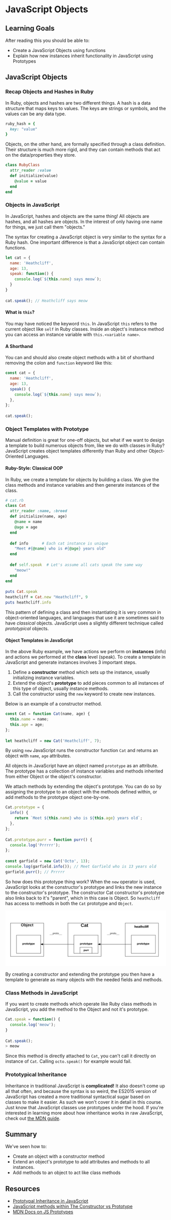 
# JavaScript Objects

## Learning Goals
After reading this you should be able to:
* Create a JavaScript Objects using functions
* Explain how new instances inherit functionality in JavaScript using Prototypes

## JavaScript Objects

### Recap Objects and Hashes in Ruby

In Ruby, objects and hashes are two different things. A hash is a data structure that maps keys to values. The keys are strings or symbols, and the values can be any data type.

```ruby
ruby_hash = {
  key: "value"
}
```

Objects, on the other hand, are formally specified through a class definition. Their structure is much more rigid, and they can contain methods that act on the data/properties they store.

```ruby
class RubyClass
  attr_reader :value
  def initialize(value)
    @value = value
  end
end
```

### Objects in JavaScript

In JavaScript, hashes and objects are the same thing! All objects are hashes, and all hashes are objects. In the interest of only having one name for things, we just call them "objects."

The syntax for creating a JavaScript object is very similar to the syntax for a Ruby hash. One important difference is that a JavaScript object can contain functions.

```javascript
let cat = {
  name: 'Heathcliff',
  age: 13,
  speak: function() {
    console.log(`${this.name} says meow`);
  }
}

cat.speak(); // Heathcliff says meow
```

#### What is `this`?

You may have noticed the keyword `this`.  In JavaScript `this` refers to the current object like `self` in Ruby classes.   Inside an object's instance method you can access an instance variable with `this.<variable name>`.

#### A Shorthand

You can and should also create object methods with a bit of shorthand removing the colon and `function` keyword like this:

```javascript
const cat = {
  name: 'Heathcliff',
  age: 13,
  speak() {
    console.log(`${this.name} says meow`);
  },
};

cat.speak();
```

### Object Templates with Prototype

Manual definition is great for one-off objects, but what if we want to design a template to build numerous objects from, like we do with classes in Ruby?  JavaScript creates object templates differently than Ruby and other Object-Oriented Languages.

#### Ruby-Style:  Classical OOP

In Ruby, we create a template for objects by building a class.  We give the class methods and instance variables and then generate instances of the class.

```ruby
# cat.rb
class Cat
  attr_reader :name, :breed
  def initialize(name, age)
    @name = name
    @age = age
  end

  def info      # Each cat instance is unique
    "Meet #{@name} who is #{@age} years old"
  end

  def self.speak  # Let's assume all cats speak the same way
    "meow!"
  end
end

puts Cat.speak
heathcliff = Cat.new "Heathcliff", 9
puts heathcliff.info
```
This pattern of defining a class and then instantiating it is very common in object-oriented languages, and languages that use it are sometimes said to have _classical_ objects. JavaScript uses a slightly different technique called _prototypical_ objects.

#### Object Templates in JavaScript

In the above Ruby example, we have actions we perform on __instances__ (info) and actions we performed at the __class__ level (speak).  To create a template in JavaScript and generate instances involves 3 important steps.

1. Define a __constructor__ method which sets up the instance, usually initializing instance variables.
1. Extend the object's __prototype__ to add pieces common to all instances of this type of object, usually instance methods.
1. Call the constructor using the `new` keyword to create new instances.

Below is an example of a constructor method.

```javascript
const Cat = function Cat(name, age) {
  this.name = name;
  this.age = age;
};

let heathcliff = new Cat('Heathcliff', 7);
```

By using `new` JavaScript runs the constructor function `Cat` and returns an object with `name`, `age` attributes.

All objects in JavaScript have an object named `prototype` as an attribute.  The prototype has a collection of instance variables and methods inherited from either Object or the object's constructor.

We attach methods by extending the object's prototype.  You can do so by assigning the prototype to an object with the methods defined within, or add methods to the prototype object one-by-one.

```javascript
Cat.prototype = {
  info() {
    return `Meet ${this.name} who is ${this.age} years old`;
  },
};

Cat.prototype.purr = function purr() {
  console.log('Prrrrr');
};

const garfield = new Cat('Octo', 13);
console.log(garfield.info()); // Meet Garfield who is 13 years old
garfield.purr(); // Prrrrr
```

So how does this prototype thing work?  When the `new` operator is used, JavaScript looks at the constructor's prototype and links the new instance to the constructor's prototype.  The constructor Cat constructor's prototype also links back to it's "parent", which in this case is Object.  So `heathcliff` has access to methods in both the `Cat` prototype and `Object`.

![js inheritance of prototype](images/js-inheritance.png)

By creating a constructor and extending the prototype you then have a template to generate as many objects with the needed fields and methods.

### Class Methods in JavaScript

If you want to create methods which operate like Ruby class methods in JavaScript, you add the method to the Object and not it's prototype.

```javascript
Cat.speak = function() {
  console.log('meow');
}

Cat.speak();
> meow
```

Since this method is directly attached to `Cat`, you can't call it directly on instance of `Cat`.  Calling `octo.speak()` for example would fail.

### Prototypical Inheritance
Inheritance in traditional JavaScript is **complicated!** It also doesn't come up all that often, and because the syntax is so weird, the ES2015 version of JavaScript has created a more traditional syntactical sugar based on classes to make it easier. As such we won't cover it in detail in this course. Just know that JavaScript classes use prototypes under the hood.  If you're interested in learning more about how inheritance works in raw JavaScript, check out [the MDN guide](https://developer.mozilla.org/en-US/docs/Learn/JavaScript/Objects/Inheritance).

## Summary

We've seen how to:
* Create an object with a constructor method
* Extend an object's prototype to add attributes and methods to all instances.
* Add methods to an object to act like class methods

## Resources
- [Prototypal Inheritance in JavaScript](http://javascript.crockford.com/prototypal.html)
- [JavaScript methods within The Constructor vs Prototype](https://www.thecodeship.com/web-development/methods-within-constructor-vs-prototype-in-javascript/)
- [MDN Docs on JS Prototypes](https://developer.mozilla.org/en-US/docs/Web/JavaScript/Inheritance_and_the_prototype_chain)
